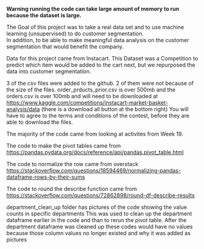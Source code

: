 **Warning running the code can take large amount of memory to run because the dataset is large.**

The Goal of this project was to take a real data set and to use machine learning (unsupervised) to do customer segmentation.  
In addition, to be able to make meaningful data analysis on the customer segmentation that would benefit the company. 

Data for this project came from Instacart. This Dataset was a Competition to predict which item would be added to the cart next, but we repurposed the data into customer segmentation. 

3 of the csv files were added to the github.   2 of them were not because of the size of the files.  order_prducts_prior.csv is over 500mb and the orders.csv is over 100mb and will need to be downloaded at
https://www.kaggle.com/competitions/instacart-market-basket-analysis/data (there is a download all button at the bottom right)
You will have to agree to the terms and conditions of the contest, before they are able to download the files.

The majority of the code came from looking at activites from Week 19.   

The code to make the pivot tables came from 
https://pandas.pydata.org/docs/reference/api/pandas.pivot_table.html

The code to normalize the row came from overstack
https://stackoverflow.com/questions/18594469/normalizing-pandas-dataframe-rows-by-their-sums

The code to round the describe function came from 
https://stackoverflow.com/questions/72862898/round-df-describe-results

department_clean_up folder has pictures of the code showing the value counts in specific departments
This was used to clean up the department dataframe earlier in the code and than to rerun the pivot table.
After the department dataframe was cleaned up these codes would have no values because those column values no longer existed and why it was added as pictures
